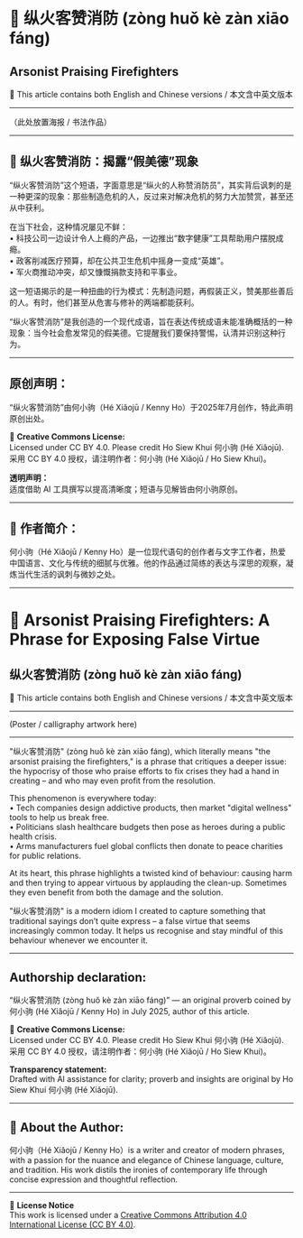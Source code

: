 <!-- 
[Metadata]
title: "📜 纵火客赞消防 (zòng huǒ kè zàn xiāo fáng)"
author: Ho Siew Khui (何小驹 Hé Xiǎojū)
license: CC-BY-4.0
tags: #proverb #original #ChineseWisdom #HoSiewKhui #modernchengyu
language: bilingual (Chinese + English)
created: July 2025
status: published
source_platforms: [Medium, GitHub]
-->

# 📜 纵火客赞消防 (zòng huǒ kè zàn xiāo fáng)
## Arsonist Praising Firefighters  
📜 This article contains both English and Chinese versions / 本文含中英文版本  
________________________________________

（此处放置海报 / 书法作品）  
________________________________________

## 📖 纵火客赞消防：揭露“假美德”现象  

“纵火客赞消防”这个短语，字面意思是“纵火的人称赞消防员”，其实背后讽刺的是一种更深的现象：那些制造危机的人，反过来对解决危机的努力大加赞赏，甚至还从中获利。  

在当下社会，这种情况屡见不鲜：  
• 科技公司一边设计令人上瘾的产品，一边推出“数字健康”工具帮助用户摆脱成瘾。  
• 政客削减医疗预算，却在公共卫生危机中摇身一变成“英雄”。  
• 军火商推动冲突，却又慷慨捐款支持和平事业。  

这一短语揭示的是一种扭曲的行为模式：先制造问题，再假装正义，赞美那些善后的人。有时，他们甚至从危害与修补的两端都能获利。  

“纵火客赞消防”是我创造的一个现代成语，旨在表达传统成语未能准确概括的一种现象：当今社会愈发常见的假美德。它提醒我们要保持警惕，认清并识别这种行为。  

________________________________________

## 原创声明：  
“纵火客赞消防”由何小驹（Hé Xiǎojū / Kenny Ho）于2025年7月创作，特此声明原创出处。  

🌿 **Creative Commons License:**  
Licensed under CC BY 4.0. Please credit Ho Siew Khui 何小驹 (Hé Xiǎojū).  
采用 CC BY 4.0 授权，请注明作者：何小驹 (Hé Xiǎojū / Ho Siew Khui)。  

**透明声明：**  
适度借助 AI 工具撰写以提高清晰度；短语与见解皆由何小驹原创。  

________________________________________

## 🌿 作者简介：  
何小驹（Hé Xiǎojū / Kenny Ho）是一位现代语句的创作者与文字工作者，热爱中国语言、文化与传统的细腻与优雅。他的作品通过简练的表达与深思的观察，凝炼当代生活的讽刺与微妙之处。  

________________________________________

# 📖 Arsonist Praising Firefighters: A Phrase for Exposing False Virtue  
## 纵火客赞消防 (zòng huǒ kè zàn xiāo fáng)  
📜 This article contains both English and Chinese versions / 本文含中英文版本  
________________________________________

(Poster / calligraphy artwork here)  
________________________________________

"纵火客赞消防" (zòng huǒ kè zàn xiāo fáng), which literally means "the arsonist praising the firefighters," is a phrase that critiques a deeper issue: the hypocrisy of those who praise efforts to fix crises they had a hand in creating – and who may even profit from the resolution.  

This phenomenon is everywhere today:  
• Tech companies design addictive products, then market "digital wellness" tools to help us break free.  
• Politicians slash healthcare budgets then pose as heroes during a public health crisis.  
• Arms manufacturers fuel global conflicts then donate to peace charities for public relations.  

At its heart, this phrase highlights a twisted kind of behaviour: causing harm and then trying to appear virtuous by applauding the clean-up. Sometimes they even benefit from both the damage and the solution.  

"纵火客赞消防" is a modern idiom I created to capture something that traditional sayings don’t quite express – a false virtue that seems increasingly common today. It helps us recognise and stay mindful of this behaviour whenever we encounter it.  

________________________________________

## Authorship declaration:  
“纵火客赞消防 (zòng huǒ kè zàn xiāo fáng)” — an original proverb coined by 何小驹 (Hé Xiǎojū / Kenny Ho) in July 2025, author of this article.  

🌿 **Creative Commons License:**  
Licensed under CC BY 4.0. Please credit Ho Siew Khui 何小驹 (Hé Xiǎojū).  
采用 CC BY 4.0 授权，请注明作者：何小驹 (Hé Xiǎojū / Ho Siew Khui)。  

**Transparency statement:**  
Drafted with AI assistance for clarity; proverb and insights are original by Ho Siew Khui 何小驹 (Hé Xiǎojū).  

________________________________________

## 🌿 About the Author:  
何小驹（Hé Xiǎojū / Kenny Ho）is a writer and creator of modern phrases, with a passion for the nuance and elegance of Chinese language, culture, and tradition. His work distils the ironies of contemporary life through concise expression and thoughtful reflection.

---

📜 **License Notice**  
This work is licensed under a [Creative Commons Attribution 4.0 International License (CC BY 4.0)](https://creativecommons.org/licenses/by/4.0/).
